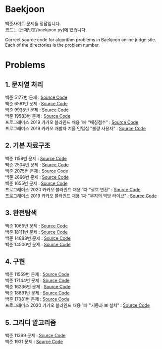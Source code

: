 # Baekjoon

백준사이트 문제들 정답입니다.   
코드는 [문제번호/baekjoon.py]에 있습니다.   
  
   
Correct source code for algorithm problems in Baekjoon online judge site.   
Each of the directories is the problem number.


# Problems

## 1. 문자열 처리
백준 5177번 문제 : [Source Code](5177/baekjoon.py)   
백준 6581번 문제 : [Source Code](6581/baekjoon.py)   
백준 9935번 문제 : [Source Code](9935/baekjoon.py)   
백준 19583번 문제 : [Source Code](19583/baekjoon.py)   
프로그래머스 2019 카카오 블라인드 채용 1차 "매칭점수" : [Source Code](programmers/42893/programmers.py)   
프로그래머스 2019 카카오 개발자 겨울 인텁십 "불량 사용자" : [Source Code](programmers/64064/programmers.py)   
   
## 2. 기본 자료구조
백준 1158번 문제 : [Source Code](1158/baekjoon.py)   
백준 2504번 문제 : [Source Code](2504/baekjoon.py)  
백준 2075번 문제 : [Source Code](2075/baekjoon.py)  
백준 2696번 문제 : [Source Code](2696/baekjoon.py)  
백준 1655번 문제 : [Source Code](1655/baekjoon.py)  
프로그래머스 2020 카카오 블라인드 채용 1차 "괄호 변환" : [Source Code](programmers/60058/programmers.py)   
프로그래머스 2019 카카오 블라인드 채용 1차 "무지의 먹방 라이브" : [Source Code](programmers/42891/programmers.py)   

## 3. 완전탐색   
백준 1065번 문제 : [Source Code](1065/baekjoon.py)   
백준 18111번 문제 : [Source Code](18111/baekjoon.py)   
백준 14888번 문제 : [Source Code](14888/baekjoon.py)   
백준 14500번 문제 : [Source Code](14500/baekjoon.py)   

## 4. 구현
백준 11559번 문제 : [Source Code](11559/baekjoon.py)   
백준 17144번 문제 : [Source Code](17144/baekjoon.py)   
백준 16236번 문제 : [Source Code](16236/baekjoon.py)   
백준 18891번 문제 : [Source Code](18891/baekjoon.py)   
백준 17081번 문제 : [Source Code](17081/baekjoon.py)   
프로그래머스 2020 카카오 블라인드 채용 1차 "기둥과 보 설치" : [Source Code](programmers/60061/programmers.py)    
   
## 5. 그리디 알고리즘   
백준 11399 문제 : [Source Code](11399/baekjoon.py)   
백준 1931 문제 : [Source Code](1931/baekjoon.py)   
